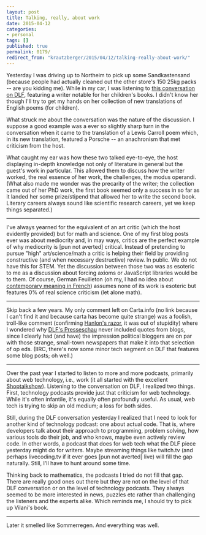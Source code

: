 ```yaml
---
layout: post
title: Talking, really, about work
date: 2015-04-12
categories:
- personal
tags: []
published: true
permalink: 0179/
redirect_from: "krautzberger/2015/04/12/talking-really-about-work/"
---
```


Yesterday I was driving up to Northeim to pick up some Sandkastensand (because people had actually cleaned out the other store's 150 25kg packs -- are you kidding me). While in my car, I was listening to [this conversation on DLF](http://www.deutschlandfunk.de/schriftstellerin-susan-kreller-die-kinder-nicht-alleine.1202.de.html?dram:article_id=316765), featuring a writer notable for her children's books. I didn't know her though I'll try to get my hands on her collection of new translations of English poems (for children).

What struck me about the conversation was the nature of the discussion. I suppose a good example was a ever so slightly sharp turn in the conversation when it came to the translation of a Lewis Carroll poem which, in its new translation, featured a Porsche -- an anachronism that met criticism from the host.

What caught my ear was how these two talked eye-to-eye, the host displaying in-depth knowledge not only of literature in general but the guest's work in particular. This allowed them to discuss how the writer worked, the real essence of her work, the challenges, the modus operandi. (What also made me wonder was the precarity of the writer; the collection came out of her PhD work, the first book seemed only a success in so far as it landed her some prize/stipend that allowed her to write the second book. Literary careers always sound like scientific research careers, yet we keep things separated.)

* * *

I've always yearned for the equivalent of an art critic (which the host evidently provided) but for math and science. One of my first blog posts ever was about mediocrity and, in may ways, critics are the perfect example of why mediocrity is [pun not averted] critical. Instead of pretending to pursue "high" art/science/math a critic is helping their field by providing constructive (and when necessary destructive) review. In public. We do not have this for STEM. Yet the discussion between those two was as esoteric to me as a discussion about forcing axioms or JavaScript libraries would be to them. Of course, German Feuilleton (oh my, I had no idea about [contemporary meaning in French](https://en.wikipedia.org/wiki/Feuilleton)) assumes none of its work is esoteric but features 0% of real science criticism (let alone math).

* * *

Skip back a few years. My only comment left on Carta.info (no link because I can't find it and because carta has become quite strange) was a foolish, troll-like comment (confirming [Hanlon's razor](https://en.wikipedia.org/wiki/Hanlon%27s_razor), it was out of stupidity) where I wondered why [DLF's Presseschau](http://www.deutschlandfunk.de/aktuelle-presseschau.354.de.html) never included quotes from blogs, since I clearly had (and have) the impression political bloggers are on par with those strange, small-town newspapers that make it into that selection of op eds. (IIRC, there's now some minor tech segment on DLF that features some blog posts; oh well.)

* * *

Over the past year I started to listen to more and more podcasts, primarily about web technology, i.e., work (it all started with the excellent [Shoptalkshow](http://shoptalkshow.com/)). Listening to the conversation on DLF, I realized two things. First, technology podcasts provide just that criticism for web technology. While it's often infantile, it's equally often profoundly useful. As usual, web tech is trying to skip an old medium; a loss for both sides.

Still, during the DLF conversation yesterday I realized that I need to look for another kind of technology podcast: one about actual code. That is, where developers talk about their approach to programming, problem solving, how various tools do their job, and who knows, maybe even actively review code. In other words, a podcast that does for web tech what the DLF piece yesterday might do for writers. Maybe streaming things like twitch.tv (and perhaps livecoding.tv if it ever goes [pun not averted] live) will fill the gap naturally. Still, I'll have to hunt around some time.

Thinking back to mathematics, the podcasts I tried do not fill that gap. There are really good ones out there but they are not on the level of that DLF conversation or on the level of technology podcasts. They always seemed to be more interested in news, puzzles etc rather than challenging the listeners and the experts alike. Which reminds me, I should try to pick up Vilani's book.

* * *

Later it smelled like Sommerregen. And everything was well.
